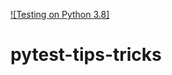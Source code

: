 [![Testing on Python 3.8]](https://github.com/pfzlama/pytest-tips-tricks/blob/main/.github/workflows/testing-ci.yml)

# pytest-tips-tricks
